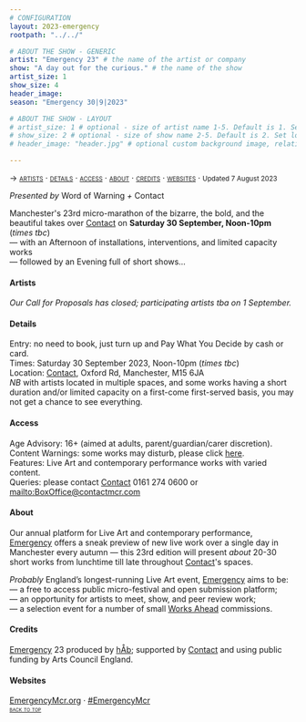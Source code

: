 ```yaml
---
# CONFIGURATION
layout: 2023-emergency
rootpath: "../../"

# ABOUT THE SHOW - GENERIC
artist: "Emergency 23" # the name of the artist or company
show: "A day out for the curious." # the name of the show
artist_size: 1
show_size: 4
header_image:  
season: "Emergency 30|9|2023"

# ABOUT THE SHOW - LAYOUT
# artist_size: 1 # optional - size of artist name 1-5. Default is 1. Set longer names to lower values
# show_size: 2 # optional - size of show name 2-5. Default is 2. Set longer names to lower values
# header_image: "header.jpg" # optional custom background image, relative to current page

---
```

<span style='font-variant: small-caps'>→ [artists](/current/2023-emergency/#artists) · [details](/current/2023-emergency/#details) · [access](/current/2023-emergency/#access) · [about](/current/2023-emergency/#about) · [credits](/current/2023-emergency/#credits) · [websites](/current/2023-emergency/#websites)</span> · <small>Updated 7 August 2023</small>     
        
*Presented by* Word of Warning *+* Contact        
        
Manchester's 23rd micro-marathon of the bizarre, the bold, and the beautiful takes over <a href="https://contactmcr.com" target="_blank">Contact</a> on **Saturday 30 September, Noon-10pm** (*times tbc*)<br>— with an Afternoon of installations, interventions, and limited capacity works<br>— followed by an Evening full of short shows…        
        
#### Artists         
*Our Call for Proposals has closed; participating artists tba on 1 September.*         
          
#### Details         
Entry: no need to book, just turn up and Pay What You Decide by cash or card.<br>Times: Saturday 30 September 2023, Noon-10pm (*times tbc*)<br>Location: <a href="https://contactmcr.com/visit/getting-here" target="_blank">Contact</a>, Oxford Rd, Manchester, M15 6JA<br>*NB* with artists located in multiple spaces, and some works having a short duration and/or limited capacity on a first-come first-served basis, you may not get a chance to see everything.          
        
#### Access         
Age Advisory: 16+ (aimed at adults, parent/guardian/carer discretion).<br>Content Warnings: some works may disturb, please click [here](/warnings).<br>Features: Live Art and contemporary performance works with varied content.<br>Queries: please contact <a href="https://contactmcr.com/visit/access" target="_blank">Contact</a> 0161 274 0600 or <mailto:BoxOffice@contactmcr.com>        
         
#### About         
Our annual platform for Live Art and contemporary performance, [Emergency](/hab/emergency) offers a sneak preview of new live work over a single day in Manchester every autumn — this 23rd edition will present *about* 20-30 short works from lunchtime till late throughout <a href="https://contactmcr.com" target="_blank">Contact</a>'s spaces.       
         
*Probably* England’s longest-running Live Art event, [Emergency](/hab/emergency) aims to be:<br>— a free to access public micro-festival and open submission platform;<br>— an opportunity for artists to meet, show, and peer review work;<br>— a selection event for a number of small [Works Ahead](/hab/worksahead) commissions.        
        
#### Credits         
[Emergency](/hab/emergency) 23 produced by [hÅb](/hab); supported by <a href="https://contactmcr.com" target="_blank">Contact</a> and using public funding by Arts Council England.     
        
#### Websites         
<a href="http://emergencymcr.org" target="_blank">EmergencyMcr.org</a> · <a href="https://twitter.com/hashtag/EmergencyMcr" target="_blank">#EmergencyMcr</a>               
<small><span style='font-variant: small-caps'>[back to top](/current/2023-emergency)</span></small>
